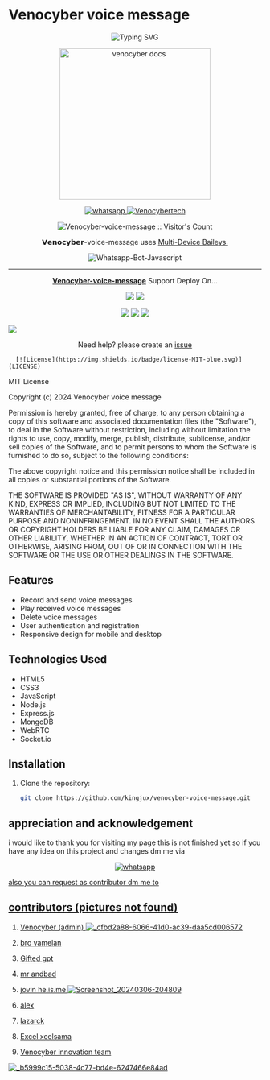 
# Venocyber voice message
<div align="center">
    <img
        src="https://readme-typing-svg.herokuapp.com?font=GlossAndBloom&size=30&duration=4997&color=993300&background=FF673200&center=true&vCenter=true&lines=Hey+there!;Iit's+me,+venocyber-tech!;Welcome;To+my+venocyber-voice+message;web+created,by+kingjux🇹🇿+world!🚀"
            alt="Typing SVG"
        /
        >
    </a>
</p>
</div>


<p align="center">
  <a href="https://github.com/Kingjux/Venocyber-voice-message">
    <img alt="venocyber docs" height="300" src="https://telegra.ph/file/1252ab43fa38f7b88ecf5.jpg">
  </a>
</p>
    
   
 <p align="center">
  <a href="https://wa.me/+255698101622?text=Hi+Bro--+I+Need+Help.+I+messaged+you+from+Venocyber-voice-message+Repo" target="_blank">
    <img alt="whatsapp" src="https://img.shields.io/badge/ Whatsapp -25D366?style=for-the-badge&logo=whatsapp&logoColor=white" />  

<a aria-label="Venocyber-voice-message is free to use" href="https://github.com/Kingjux/Venocyber-voice-message" target="_blank">
    <img alt="Venocybertech" src="https://img.shields.io/youtube/channel/subscribers/UCU071AMRqcd5mfTdCgJFwPg" target="_blank" />
  </a>

</p>
<p align="center"><img src="https://profile-counter.glitch.me/{VenocyberTechInfo}/count.svg" alt="Venocyber-voice-message :: Visitor's Count" /></p>





<p align="center"> 𝗩𝗲𝗻𝗼𝗰𝘆𝗯𝗲𝗿-voice-message uses
  <a href="https://github.com/adiwajshing/Baileys">Multi-Device Baileys.</a>
</p>
<p align="center">
  <img title="Whatsapp-Bot-Javascript" src="https://img.shields.io/badge/Javascript-363303?style=for-the-badge&logo=javascript&logoColor=c6c631"></img>
</p>

---

<p align="center">
  <a href="https://github.com/Kingjux/Venocyber-voice-message"><b>Venocyber-voice-message</b></a> Support Deploy On...
</p>

<p align="center">
  <a href="https://github.com/Kingjux/Venocyber-voice-message/blob/main/temp/deploy-on-vps.md"><img src="https://img.shields.io/badge/self hosting-3d1513?style=for-the-badge&logo=serverless&logoColor=FD5750"></a>
  <a href="https://railway.app/template/GZOvIe?referralCode=wVDLrh"><img src="https://img.shields.io/badge/railway-3e164f?style=for-the-badge&logo=railway&logoColor=0B0D0E"></a>
</p>
<p align="center">
  <a href="https://dashboard.heroku.com/new?template=https%3A%2F%2Fgithub.com%2FKingjux%2Fvenocyber-voice-message"><img src="https://img.shields.io/badge/heroku-9d7acc?style=for-the-badge&logo=heroku&logoColor=430098"></a>
  <a href="https://suhail-web01.vercel.app/replit.html"><img src="https://img.shields.io/badge/replit-253c99?style=for-the-badge&logo=replit&logoColor=F26207"></a>
  <a href="https://app.koyeb.com/apps/deploy?type=git&repository=github.com/Kingjux/Venocyber-voice-message-md&branch=main&env[SESSION_ID]&env[OWNER_NUMBER]=255621487388&env[MONGODB_URI]&&env[OWNER_NAME]=venocyber ᴛᴇᴄʜ&env[KOYEB_API]&env[PREFIX]=.&env[WAPRESENCE]&env[AUTO_READ_STATUS]=true&env[DISABLE_PM]=false&env[PACK_AUTHER]=whatsapp+bot&env[PACK_NAME]=Venocyber ᴛᴇᴄʜ&env[STYLE]=0&env[MODE]=private&env[READ_MESSAGE]=false&env[THEME]=VENOCYBER&env[WARN_COUNT]=3&env[BLOCK_JID]=null&env[TIME_ZONE]=Africa/Dodoma&name=Venocyber-tech&env[KOYEB_NAME]=Venocyber-voice-message&env[SUDO]=null&env[THUMB_IMAGE]=https://telegra.ph/file/1252ab43fa38f7b88ecf5.jpg"><img src="https://img.shields.io/badge/koyeb-033604?style=for-the-badge&logo=koyeb&logoColor=white"></a>
</p>
  <a href="https://youtu.be/3NdJb6_1cJM"><img src="https://img.shields.io/badge/CodeSpace-green?colorA=%23ff000&colorB=%23017e40&style=for-the-badge&logo=git&logoColor=red"></a>
</p>
<p align="center">Need help? please create an <a href="https://github.com/Kingjux/Venocyber-voice-message/issues">issue</a></p>

 



     
      [![License](https://img.shields.io/badge/license-MIT-blue.svg)](LICENSE)

MIT License

Copyright (c) 2024 Venocyber voice message
 
Permission is hereby granted, free of charge, to any person obtaining a copy
of this software and associated documentation files (the "Software"), to deal
in the Software without restriction, including without limitation the rights
to use, copy, modify, merge, publish, distribute, sublicense, and/or sell
copies of the Software, and to permit persons to whom the Software is
furnished to do so, subject to the following conditions:

The above copyright notice and this permission notice shall be included in all
copies or substantial portions of the Software.

THE SOFTWARE IS PROVIDED "AS IS", WITHOUT WARRANTY OF ANY KIND, EXPRESS OR
IMPLIED, INCLUDING BUT NOT LIMITED TO THE WARRANTIES OF MERCHANTABILITY,
FITNESS FOR A PARTICULAR PURPOSE AND NONINFRINGEMENT. IN NO EVENT SHALL THE
AUTHORS OR COPYRIGHT HOLDERS BE LIABLE FOR ANY CLAIM, DAMAGES OR OTHER
LIABILITY, WHETHER IN AN ACTION OF CONTRACT, TORT OR OTHERWISE, ARISING FROM,
OUT OF OR IN CONNECTION WITH THE SOFTWARE OR THE USE OR OTHER DEALINGS IN THE
SOFTWARE.

## Features

- Record and send voice messages
- Play received voice messages
- Delete voice messages
- User authentication and registration
- Responsive design for mobile and desktop

## Technologies Used

- HTML5
- CSS3
- JavaScript
- Node.js
- Express.js
- MongoDB
- WebRTC
- Socket.io

## Installation

1. Clone the repository:

   ```bash
   git clone https://github.com/kingjux/venocyber-voice-message.git

## appreciation and acknowledgement
 i would like to thank you for visiting my page this is not finished yet so if you have any idea on this project and changes dm me via 
<p align="center">
  <a href="https://wa.me/+255698101622?text=Hi+Bro--+I+Need+Help.+I+messaged+you+from+Venocyber-voice-message+Repo" target="_blank">
    <img alt="whatsapp" src="https://img.shields.io/badge/ Whatsapp -25D366?style=for-the-badge&logo=whatsapp&logoColor=golden" />  


 also you can request as contributor dm me to



## contributors (pictures not found)

  1. Venocyber (admin)
     ![_cfbd2a88-6066-41d0-ac39-daa5cd006572](https://github.com/Kingjux/Venocyber-voice-message/assets/154667110/7f8ff89f-5e48-4ffa-a926-3a3e68b47cd1)


  3. bro vamelan
 
 4. Gifted gpt
 
 5. mr andbad

  6. jovin he.is.me
![Screenshot_20240306-204809](https://github.com/Kingjux/Venocyber-voice-message/assets/154667110/49c0a949-2e4b-4362-afce-a6aeebfaadf7)

  7. alex

  8. lazarck

  9. Excel xcelsama
      

10. Venocyber innovation team

![_b5999c15-5038-4c77-bd4e-6247466e84ad](https://github.com/Kingjux/Venocyber-voice-message/assets/154667110/e902372a-99e8-40e0-9177-d8059e2ba48d)


